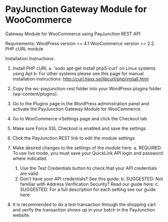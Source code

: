 # PayJunction Gateway Module for WooCommerce
Gateway Module for WooCommerce using PayJunction REST API

Requirements:
  WordPress version >= 4.1
  WooCommerce version >= 2.2
  PHP cURL module
  
Installation Instructions:
  1. Install PHP cURL
    a. 'sudo apt-get install php5-curl' on Linux systems using Apt
    b. For other systems please see this page for manual installation instructions: http://curl.haxx.se/libcurl/php/install.html
  
  2. Copy the wc-payjunction-rest folder into your WordPress plugins folder (wp-content/plugins).
  3. Go to the Plugins page in the WordPress administration panel and activate the 
      PayJunction Gateway Module for WooCommerce.
  4. Go to WooCommerce->Settings page and click the Checkout tab
  5. Make sure Force SSL Checkout is enabled and save the settings
  6. Click the PayJunction REST link to edit the module settings
  7. Make desired changes to the settings of the module here.
    a. REQUIRED: To use live mode, you must save your QuickLink API login and password where indicated.
      1) Use the Test Credentials button to check that your API credentials are valid.
      2) Don't have your API credentials? See this guide: <placeholder>
    b. SUGGESTED: Not familiar with Address Verification Security? Read our guide here: <placeholder>
    c. SUGGESTED: For a full description for each setting see our guide here: <placeholder>
  8. It is recommended to do a test transaction through the shopping cart and verify the transaction shows up in 
      your batch in the PayJunction website.
